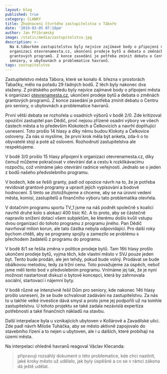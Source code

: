 ```yaml
---
layout: blog
published: true
category: CLANKY
title: Zhodnocení čtvrtého zastupitelstva v Táboře
date: '2019-03-05 07:18pm'
author: Jan Příbramský
image: /static/media/zastupitelstvo.jpg
description: >-
  Na 4.táborkém zastupitelstvu byly nejvíce zajímavé body o připojení města k
  organizaci otevrenamesta.cz, ukončení prodeje bytů a debata o změnách
  grantových programů. Z konce zasedání je potřeba zmínit debatu o Centru pro
  seniory, o ubytovnách a problematice havranů.
tags: zastupitelstvo
---
```

Zastupitelstvo města Tábora, které se konalo 4. března v prostorách Tabačky, mělo na pořadu 29 řádných bodů. Z těch byly nakonec dva staženy. Z pirátského pohledu byly nejvíce zajímavé body o připojení města k organizaci [otevrenamesta.cz](https://www.otevrenamesta.cz/), ukončení prodeje bytů a debata o změnách grantových programů. Z konce zasedání je potřeba zmínit debatu o Centru pro seniory, o ubytovnách a problematice havranů.

První větší debata se rozhořela u osadních výborů v bodě 2/0. Zde kritizoval opoziční zastupitel pan Dědič, proč nejsou zřízené osadní výbory ve všech částech města a to především Klokotech a Čelkovicích a navrhl doplňující usnesení. Toto prošlo 14 hlasy a díky němu budou Klokoty a Čelkovice osloveny. Za nás si myslíme, že první krok měla být anketa, zda-li o to obyvatelé stojí a poté až osloveni. Rozhodnutí zastupitelstva ale respektujeme.

V bodě 3/0 prošlo 15 hlasy připojení k organizaci otevrenamesta.cz, díky čemuž můžeme pokračovat v otevírání dat a cestu k rozklikávacímu rozpočtu, což vnímáme jako otevírání radnice veřejnosti. Jednalo se o jeden z bodů našeho předvolebního programu.

V bodech, kde se řešili granty, padl od opozice návrh na to, že je potřeba revidovat grantové programy a upravit jejich vypisování a bodové hodnocení. S tímto se ztotožňujeme a chceme, aby se na úrovni vedení města, komisí, zastupitelů a finančního výboru tato problematika otevřela.

V dotačním programu sportu TV_1 jsme na náš podnět společně s koalicí navrhli druhé kolo s alokací 400 tisíc Kč. A to proto, aby se částečně napravilo snížení dotací všem subjektům, ke kterému došlo kvůli vstupu dvou organizací do tohoto programu z programu jiného. Pan Dědič navrhoval milion korun, ale tato částka nebyla odpovídající. Pro další roky bychom chtěli, aby se programy spojily a zamezilo se problému s přechodem žadatelů z programu do programu.



V bodě 8/1 se řešila změna v politice prodeje bytů. Tam 16ti hlasy prošlo ukončení prodeje bytů, vyjma těch, kde vlastní město v SVJ pouze jeden byt. Tento bude prodán, ale jen tehdy, pokud bude volný. Prodávat se bude obálkovou metodou, tedy za tržní cenu. Toto považujeme za úspěch, neboť jsme měli tento bod v předvolebním programu. Vnímáme jej tak, že je nyní možnost nastartovat diskuzi o bytové koncepci, která by zahrnovala sociální, startovací i nájemní byty.



V bodě různé se intenzivně řešil Dům pro seniory, kde nakonec 14ti hlasy prošlo usnesení, že se bude schvalovat zadávání na zastupitelstvu. Za nás to u takhle velké investice dává smysl a proto jsme jej podpořili už na tomhle zastupitelstvu. U tohoto projektu se také zadala nezávislá expertíza potřebnosti a také finančních nákladů na stavbu. 

Další interpelace byla u vznikajících ubytoven v Kollárově a Zavadilské ulici. Zde padl návrh Miloše Tuháčka, aby se město aktivně zapojovalo do stavebního řízení a to nejen u ubytoven, ale i u dalších, které probíhají na území města. 

Na interpelaci ohledně havranů reagoval Václav Klecanda:

> připravuji rozsáhlý dokument o této problematice, kde chci nastínit, jaké kroky město už udělalo, jak byly úspěšné a co se v rámci zákona dá ještě udělat.
